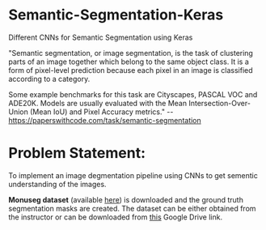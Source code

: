 # Semantic-Segmentation-Keras
Different CNNs for Semantic Segmentation using Keras

"Semantic segmentation, or image segmentation, is the task of clustering parts of an image together which belong to the same object class. It is a form of pixel-level prediction because each pixel in an image is classified according to a category.

Some example benchmarks for this task are Cityscapes, PASCAL VOC and ADE20K. Models are usually evaluated with the Mean Intersection-Over-Union (Mean IoU) and Pixel Accuracy metrics." -- https://paperswithcode.com/task/semantic-segmentation

# Problem Statement:
To implement an image degmentation pipeline using CNNs to get sementic understanding of the images.


**Monuseg dataset** (available [here](https://monuseg.grand-challenge.org/Data/)) is downloaded and the ground truth segmentation masks are created. The dataset can be either obtained from the instructor or can be downloaded from [this](https://drive.google.com/drive/folders/1hnHjxFb52BdhxkcV_N7MdWLdagzXHzmq?usp=sharing) Google Drive link.
